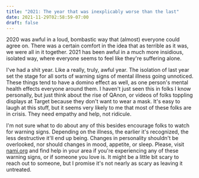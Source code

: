 ```yaml
---
title: "2021: The year that was inexplicably worse than the last"
date: 2021-11-29T02:58:59-07:00
draft: false
---
```


2020 was awful in a loud, bombastic way that (almost) everyone could agree on. There was a certain comfort in the idea that as terrible as it was, we were all in it together. 2021 has been awful in a much more insidious, isolated way, where everyone seems to feel like they're suffering alone.


I've had a shit year. Like a really, truly, awful year. The isolation of last year set the stage for all sorts of warning signs of mental illness going unnoticed. These things tend to have a domino effect as well, as one person's mental health effects everyone around them. I haven't just seen this in folks I know personally, but just think about the rise of QAnon, or videos of folks toppling displays at Target because they don't want to wear a mask. It's easy to laugh at this stuff, but it seems very likely to me that most of these folks are in crisis. They need empathy and help, not ridicule.


I'm not sure what to do about any of this besides encourage folks to watch for warning signs. Depending on the illness, the earlier it's recognized, the less destructive it'll end up being. Changes in personality shouldn't be overlooked, nor should changes in mood, appetite, or sleep. Please, visit [nami.org](https://nami.org/Home "nami.org") and find help in your area if you're experiencing any of these warning signs, or if someone you love is. It might be a little bit scary to reach out to someone, but I promise it's not nearly as scary as leaving it untreated.
